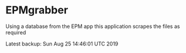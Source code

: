 # EPMgrabber
Using a database from the EPM app this application scrapes the files as required


Latest backup: Sun Aug 25 14:46:01 UTC 2019
